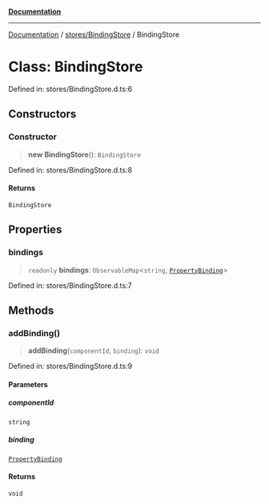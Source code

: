 [**Documentation**](../../../index.md)

***

[Documentation](../../../index.md) / [stores/BindingStore](../index.md) / BindingStore

# Class: BindingStore

Defined in: stores/BindingStore.d.ts:6

## Constructors

### Constructor

> **new BindingStore**(): `BindingStore`

Defined in: stores/BindingStore.d.ts:8

#### Returns

`BindingStore`

## Properties

### bindings

> `readonly` **bindings**: `ObservableMap`\<`string`, [`PropertyBinding`](../type-aliases/PropertyBinding.md)\>

Defined in: stores/BindingStore.d.ts:7

## Methods

### addBinding()

> **addBinding**(`componentId`, `binding`): `void`

Defined in: stores/BindingStore.d.ts:9

#### Parameters

##### componentId

`string`

##### binding

[`PropertyBinding`](../type-aliases/PropertyBinding.md)

#### Returns

`void`
